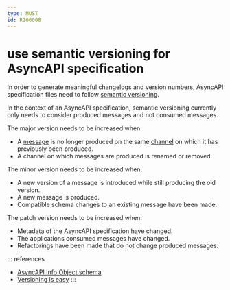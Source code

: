 ```yaml
---
type: MUST
id: R200008
---
```


# use semantic versioning for AsyncAPI specification

In order to generate meaningful changelogs and version numbers, AsyncAPI specification files need to follow [semantic versioning](https://semver.org).

In the context of an AsyncAPI specification, semantic versioning currently only needs to consider produced messages and not consumed messages.

The major version needs to be increased when:

- A [message](https://www.asyncapi.com/docs/specifications/v2.3.0#messageObject) is no longer produced on the same [channel](https://www.asyncapi.com/docs/specifications/v2.3.0#channelsObject) on which it has previously been produced.
- A channel on which messages are produced is renamed or removed.

The minor version needs to be increased when:

- A new version of a message is introduced while still producing the old version.
- A new message is produced.
- Compatible schema changes to an existing message have been made.

The patch version needs to be increased when:

- Metadata of the AsyncAPI specification have changed.
- The applications consumed messages have changed.
- Refactorings have been made that do not change produced messages.

::: references

- [AsyncAPI Info Object schema](https://www.asyncapi.com/docs/specifications/v2.3.0#infoObject)
- [Versioning is easy](https://eventstack.tech/posts/versioning-is-easy)
  :::

